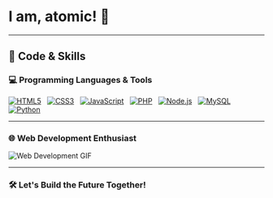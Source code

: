 # I am, **atomic**! 🚀

---

## 🌟 **Code & Skills**

### 💻 Programming Languages & Tools

[![HTML5](https://img.shields.io/badge/-HTML5-FF6347?logo=html5&logoColor=white&style=for-the-badge)](https://developer.mozilla.org/en-US/docs/Web/HTML) &nbsp;
[![CSS3](https://img.shields.io/badge/-CSS3-2965F1?logo=css3&logoColor=white&style=for-the-badge)](https://developer.mozilla.org/en-US/docs/Web/CSS) &nbsp;
[![JavaScript](https://img.shields.io/badge/-JavaScript-F7DF1E?logo=javascript&logoColor=white&style=for-the-badge)](https://developer.mozilla.org/en-US/docs/Web/JavaScript) &nbsp;
[![PHP](https://img.shields.io/badge/-PHP-777BB4?logo=php&logoColor=white&style=for-the-badge)](https://www.php.net/) &nbsp;
[![Node.js](https://img.shields.io/badge/-Node.js-339933?logo=node.js&logoColor=white&style=for-the-badge)](https://nodejs.org/) &nbsp;
[![MySQL](https://img.shields.io/badge/-MySQL-4479A1?logo=mysql&logoColor=white&style=for-the-badge)](https://www.mysql.com/) &nbsp;
[![Python](https://img.shields.io/badge/-Python-3776AB?logo=python&logoColor=white&style=for-the-badge)](https://www.python.org/) &nbsp;

---

### 🌐 **Web Development Enthusiast**

![Web Development GIF](https://i.pinimg.com/originals/8d/65/4a/8d654a13763bdec3d37ab4180c8b66e6.gif)

---

### 🛠️ **Let's Build the Future Together!**
